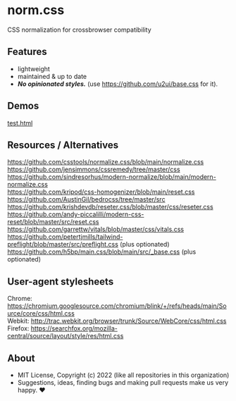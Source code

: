 # norm.css
CSS normalization for crossbrowser compatibility

## Features

- lightweight
- maintained & up to date
- ***No opinionated styles.*** (use https://github.com/u2ui/base.css for it).

## Demos

[test.html](http://gcdn.li/u2ui/u2@main/css/norm/tests/test.html)  

## Resources / Alternatives

https://github.com/csstools/normalize.css/blob/main/normalize.css  
https://github.com/jensimmons/cssremedy/tree/master/css  
https://github.com/sindresorhus/modern-normalize/blob/main/modern-normalize.css  
https://github.com/kripod/css-homogenizer/blob/main/reset.css  
https://github.com/AustinGil/bedrocss/tree/master/src  
https://github.com/krishdevdb/reseter.css/blob/master/css/reseter.css  
https://github.com/andy-piccalilli/modern-css-reset/blob/master/src/reset.css  
https://github.com/garrettw/vitals/blob/master/css/vitals.css  
https://github.com/petertjmills/tailwind-preflight/blob/master/src/preflight.css (plus optionated)  
https://github.com/h5bp/main.css/blob/main/src/_base.css (plus optionated)

## User-agent stylesheets

Chrome: https://chromium.googlesource.com/chromium/blink/+/refs/heads/main/Source/core/css/html.css  
Webkit: http://trac.webkit.org/browser/trunk/Source/WebCore/css/html.css  
Firefox: https://searchfox.org/mozilla-central/source/layout/style/res/html.css

## About

- MIT License, Copyright (c) 2022 <u2> (like all repositories in this organization) <br>
- Suggestions, ideas, finding bugs and making pull requests make us very happy. ♥

